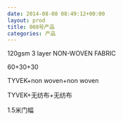 ```yaml
---
date: 2014-08-08 08:49:12+00:00
layout: prod
title: 008号产品
categories: 产品
---
```



120gsm 3 layer NON-WOVEN FABRIC

60+30+30

TYVEK+non woven+non woven

TYVEK+无纺布+无纺布

1.5米门幅
